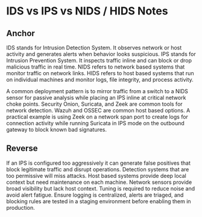 # IDS vs IPS vs NIDS / HIDS Notes

## Anchor
IDS stands for Intrusion Detection System. It observes network or host activity and generates alerts when behavior looks suspicious. IPS stands for Intrusion Prevention System. It inspects traffic inline and can block or drop malicious traffic in real time. NIDS refers to network based systems that monitor traffic on network links. HIDS refers to host based systems that run on individual machines and monitor logs, file integrity, and process activity.

A common deployment pattern is to mirror traffic from a switch to a NIDS sensor for passive analysis while placing an IPS inline at critical network choke points. Security Onion, Suricata, and Zeek are common tools for network detection. Wazuh and OSSEC are common host based options. A practical example is using Zeek on a network span port to create logs for connection activity while running Suricata in IPS mode on the outbound gateway to block known bad signatures.

## Reverse
If an IPS is configured too aggressively it can generate false positives that block legitimate traffic and disrupt operations. Detection systems that are too permissive will miss attacks. Host based systems provide deep local context but need maintenance on each machine. Network sensors provide broad visibility but lack host context. Tuning is required to reduce noise and avoid alert fatigue. Ensure logging is centralized, alerts are triaged, and blocking rules are tested in a staging environment before enabling them in production.
